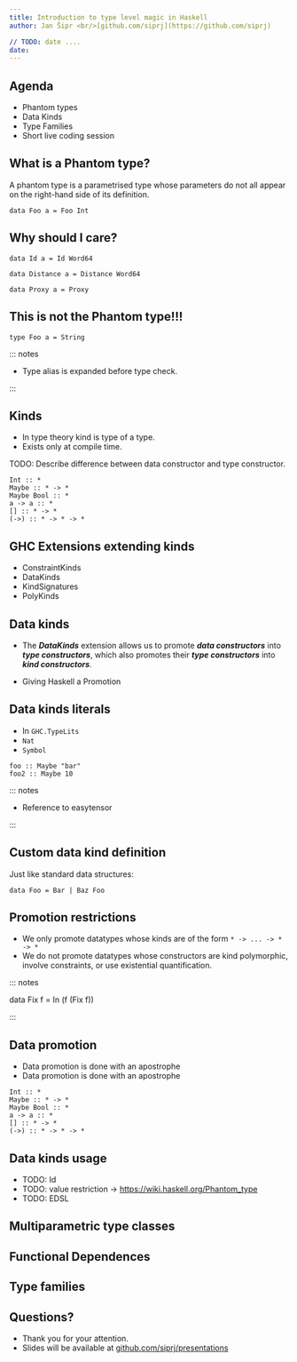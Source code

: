 ```yaml
---
title: Introduction to type level magic in Haskell
author: Jan Šipr <br/>[github.com/siprj](https://github.com/siprj)

// TODO: date ....
date: 
---
```



## Agenda

[//]: # (Do I need phantom types???)
* Phantom types
* Data Kinds
* Type Families
* Short live coding session


## What is a Phantom type?

A phantom type is a parametrised type whose parameters do not all appear on
the right-hand side of its definition.

~~~ { .haskell }
data Foo a = Foo Int
~~~


## Why should I care?

~~~ { .haskell }
data Id a = Id Word64
~~~

~~~ { .haskell }
data Distance a = Distance Word64
~~~

~~~ { .haskell }
data Proxy a = Proxy
~~~


## This is not the Phantom type!!!

~~~ { .haskell }
type Foo a = String
~~~

::: notes

* Type alias is expanded before type check.

:::


## Kinds

* In type theory kind is type of a type.
* Exists only at compile time.

TODO: Describe difference between data constructor and type constructor.

~~~ { .haskell }
Int :: *
Maybe :: * -> *
Maybe Bool :: *
a -> a :: *
[] :: * -> *
(->) :: * -> * -> *
~~~


## GHC Extensions extending kinds

* ConstraintKinds
* DataKinds
* KindSignatures
* PolyKinds


## Data kinds

* The **_DataKinds_** extension allows us to promote **_data
constructors_** into **_type constructors_**, which also promotes their
**_type constructors_** into **_kind constructors_**.

* Giving Haskell a Promotion


## Data kinds literals

* In `GHC.TypeLits`
* `Nat`
* `Symbol`

~~~
foo :: Maybe "bar"
foo2 :: Maybe 10
~~~

::: notes

* Reference to easytensor

:::


## Custom data kind definition

Just like standard data structures:

~~~
data Foo = Bar | Baz Foo
~~~


## Promotion restrictions

* We only promote datatypes whose kinds are of the form `* -> ... -> * -> *`
* We do not promote datatypes whose constructors are kind polymorphic,
  involve constraints, or use existential quantification.

::: notes

data Fix f = In (f (Fix f))

:::


## Data promotion

* Data promotion is done with an apostrophe
* Data promotion is done with an apostrophe

~~~ { .haskell }
Int :: *
Maybe :: * -> *
Maybe Bool :: *
a -> a :: *
[] :: * -> *
(->) :: * -> * -> *
~~~


## Data kinds usage

* TODO: Id
* TODO: value restriction -> https://wiki.haskell.org/Phantom_type
* TODO: EDSL


## Multiparametric type classes


## Functional Dependences


## Type families


## Questions?

* Thank you for your attention.
* Slides will be available at [github.com/siprj/presentations](https://github.com/siprj/presentations)
